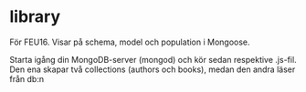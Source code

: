 # library
För FEU16. Visar på schema, model och population i Mongoose.

Starta igång din MongoDB-server (mongod) och kör sedan respektive .js-fil. Den ena skapar två collections (authors och books), medan den andra läser från db:n
